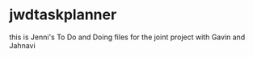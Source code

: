 # jwdtaskplanner
this is Jenni's To Do and Doing files for the joint project with Gavin and Jahnavi 
